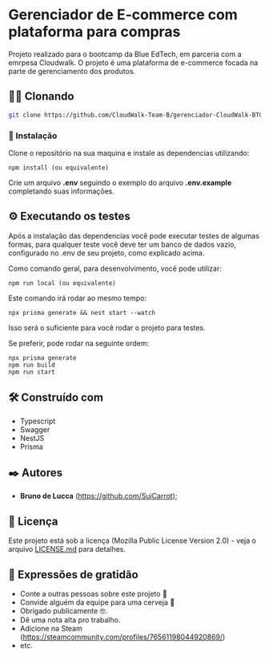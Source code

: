 # Gerenciador de E-commerce com plataforma para compras

Projeto realizado para o bootcamp da Blue EdTech, em parceria com a emrpesa Cloudwalk. O projeto é uma plataforma de e-commerce focada na parte de gerenciamento dos produtos.

## 👯‍♀️ Clonando

```bash
git clone https://github.com/CloudWalk-Team-B/gerenciador-CloudWalk-BTC-BLUE-Back.git
```

### 🔧 Instalação

Clone o repositório na sua maquina e instale as dependencias utilizando:

```
npm install (ou equivalente)
```

Crie um arquivo **.env** seguindo o exemplo do arquivo **.env.example** completando suas informações.

## ⚙️ Executando os testes

Após a instalação das dependencias você pode executar testes de algumas formas, para qualquer teste você deve ter um banco de dados vazio, configurado no .env de seu projeto, como explicado acima.

Como comando geral, para desenvolvimento, você pode utilizar: 
```
npm run local (ou equivalente)
```
Este comando irá rodar ao mesmo tempo: 
```
npx prisma generate && nest start --watch
```
Isso será o suficiente para você rodar o projeto para testes.

Se preferir, pode rodar na seguinte ordem:
```
npx prisma generate
npm run build
npm run start
```

## 🛠️ Construído com

* Typescript
* Swagger
* NestJS
* Prisma

## ✒️ Autores

* **Bruno de Lucca** (https://github.com/SuiCarrot);

## 📄 Licença

Este projeto está sob a licença (Mozilla Public License Version 2.0) - veja o arquivo [LICENSE.md](https://github.com/CloudWalk-Team-B/gerenciador-CloudWalk-BTC-BLUE-Back/blob/main/LICENSE) para detalhes.

## 🎁 Expressões de gratidão

* Conte a outras pessoas sobre este projeto 📢
* Convide alguém da equipe para uma cerveja 🍺
* Obrigado publicamente 🤓.
* Dê uma nota alta pro trabalho.
* Adicione na Steam (https://steamcommunity.com/profiles/76561198044920869/)
* etc.
